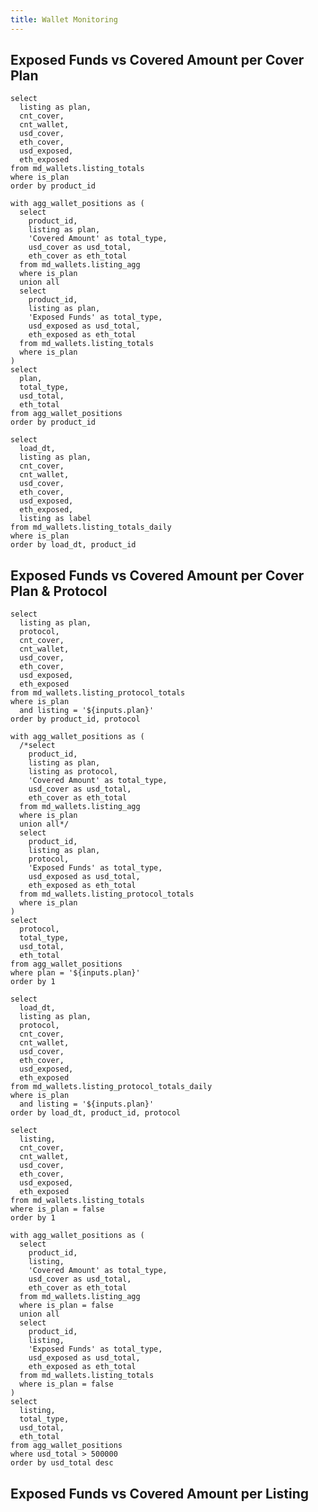 ```yaml
---
title: Wallet Monitoring
---
```


## Exposed Funds vs Covered Amount per Cover Plan

```plan_cover_list
select
  listing as plan,
  cnt_cover,
  cnt_wallet,
  usd_cover,
  eth_cover,
  usd_exposed,
  eth_exposed
from md_wallets.listing_totals
where is_plan
order by product_id
```

<DataTable data={plan_cover_list} totalRow=true>
  <Column id=plan title="plan" totalAgg="grand total"/>
  <Column id=cnt_cover title="# covers" />
  <Column id=cnt_wallet title="# wallets" />
  <Column id=usd_cover title="cover ($)" fmt=num0/>
  <Column id=eth_cover title="cover (Ξ)" fmt=num0/>
  <Column id=usd_exposed title="funds exposed ($)" fmt=num0 contentType=colorscale colorScale=negative />
  <Column id=eth_exposed title="funds exposed (Ξ)" fmt=num0 contentType=colorscale colorScale=negative />
</DataTable>

```plan_cover_stack
with agg_wallet_positions as (
  select
    product_id,
    listing as plan,
    'Covered Amount' as total_type,
    usd_cover as usd_total,
    eth_cover as eth_total
  from md_wallets.listing_agg
  where is_plan
  union all
  select
    product_id,
    listing as plan,
    'Exposed Funds' as total_type,
    usd_exposed as usd_total,
    eth_exposed as eth_total
  from md_wallets.listing_totals
  where is_plan
)
select
  plan,
  total_type,
  usd_total,
  eth_total
from agg_wallet_positions
order by product_id
```

```plan_cover_daily
select
  load_dt,
  listing as plan,
  cnt_cover,
  cnt_wallet,
  usd_cover,
  eth_cover,
  usd_exposed,
  eth_exposed,
  listing as label
from md_wallets.listing_totals_daily
where is_plan
order by load_dt, product_id
```

<Tabs fullWidth=true background=true>
  <Tab label='USD'>
    <BarChart data={plan_cover_stack} title="Cover Plan Totals ($)" x=plan y=usd_total yFmt=usd0k series=total_type swapXY=true type=grouped sort=false />
    <AreaChart data={plan_cover_daily} x=load_dt y=usd_exposed yFmt=usd0k series=plan title="Exposed Funds ($) over time (per active cover)" />
  </Tab>
  <Tab label='ETH'>
    <BarChart data={plan_cover_stack} title="Cover Plan Totals (Ξ)" x=plan y=eth_total yFmt=num0 series=total_type swapXY=true type=grouped sort=false />
    <AreaChart data={plan_cover_daily} x=load_dt y=eth_exposed yFmt=num0 series=plan title="Exposed Funds (Ξ) over time (per active cover)" />
  </Tab>
</Tabs>

## Exposed Funds vs Covered Amount per Cover Plan & Protocol

<ButtonGroup name=plan title="Select Plan">
  <ButtonGroupItem valueLabel="Entry Cover" value="Entry Cover" default />
  <ButtonGroupItem valueLabel="Essential Cover" value="Essential Cover" />
  <ButtonGroupItem valueLabel="Elite Cover" value="Elite Cover" />
</ButtonGroup>

```plan_cover_protocol_list
select
  listing as plan,
  protocol,
  cnt_cover,
  cnt_wallet,
  usd_cover,
  eth_cover,
  usd_exposed,
  eth_exposed
from md_wallets.listing_protocol_totals
where is_plan
  and listing = '${inputs.plan}'
order by product_id, protocol
```

<DataTable data={plan_cover_protocol_list} totalRow=true search=true>
  <Column id=plan title="plan" totalAgg="grand total" />
  <Column id=protocol title="protocol"/>
  <Column id=usd_cover title="cover ($)" fmt='#,##0.00' totalAgg=mean />
  <Column id=eth_cover title="cover (Ξ)" fmt='#,##0.00' totalAgg=mean />
  <Column id=usd_exposed title="funds exposed ($)" fmt='#,##0.00' totalAgg=sum contentType=colorscale colorScale=negative />
  <Column id=eth_exposed title="funds exposed (Ξ)" fmt='#,##0.0000' totalAgg=sum contentType=colorscale colorScale=negative />
</DataTable>

```plan_cover_protocol_stack
with agg_wallet_positions as (
  /*select
    product_id,
    listing as plan,
    listing as protocol,
    'Covered Amount' as total_type,
    usd_cover as usd_total,
    eth_cover as eth_total
  from md_wallets.listing_agg
  where is_plan
  union all*/
  select
    product_id,
    listing as plan,
    protocol,
    'Exposed Funds' as total_type,
    usd_exposed as usd_total,
    eth_exposed as eth_total
  from md_wallets.listing_protocol_totals
  where is_plan
)
select
  protocol,
  total_type,
  usd_total,
  eth_total
from agg_wallet_positions
where plan = '${inputs.plan}'
order by 1
```

```plan_cover_protocol_daily
select
  load_dt,
  listing as plan,
  protocol,
  cnt_cover,
  cnt_wallet,
  usd_cover,
  eth_cover,
  usd_exposed,
  eth_exposed
from md_wallets.listing_protocol_totals_daily
where is_plan
  and listing = '${inputs.plan}'
order by load_dt, product_id, protocol
```

<Tabs fullWidth=true background=true>
  <Tab label='USD'>
    <BarChart data={plan_cover_protocol_stack} title="Protocol Totals ($)" x=total_type y=usd_total series=protocol swapXY=true yFmt=usd2 >
      <ReferenceLine data={plan_cover_protocol_list} y=usd_cover color=red label=covered lineColor=red lineWidth=3 labelPosition=aboveCenter />
    </BarChart>
    <AreaChart data={plan_cover_protocol_daily} x=load_dt y=usd_exposed yFmt=usd0 series=protocol title="Exposed Funds ($) per Protocol over time (per active cover)" />
  </Tab>
  <Tab label='ETH'>
    <BarChart data={plan_cover_protocol_stack} title="Protocol Totals (Ξ)" x=total_type y=eth_total series=protocol swapXY=true yFmt=num4 >
      <ReferenceLine data={plan_cover_protocol_list} y=eth_cover color=red label=covered lineColor=red lineWidth=3 labelPosition=aboveCenter />
    </BarChart>
    <AreaChart data={plan_cover_protocol_daily} x=load_dt y=usd_exposed yFmt=num2 series=protocol title="Exposed Funds (Ξ) per Protocol over time (per active cover)" />
  </Tab>
</Tabs>

```listing_list
select
  listing,
  cnt_cover,
  cnt_wallet,
  usd_cover,
  eth_cover,
  usd_exposed,
  eth_exposed
from md_wallets.listing_totals
where is_plan = false
order by 1
```

```listing_stack
with agg_wallet_positions as (
  select
    product_id,
    listing,
    'Covered Amount' as total_type,
    usd_cover as usd_total,
    eth_cover as eth_total
  from md_wallets.listing_agg
  where is_plan = false
  union all
  select
    product_id,
    listing,
    'Exposed Funds' as total_type,
    usd_exposed as usd_total,
    eth_exposed as eth_total
  from md_wallets.listing_totals
  where is_plan = false
)
select
  listing,
  total_type,
  usd_total,
  eth_total
from agg_wallet_positions
where usd_total > 500000
order by usd_total desc
```

## Exposed Funds vs Covered Amount per Listing

<DataTable data={listing_list} totalRow=true>
  <Column id=listing title="listing" totalAgg="grand total"/>
  <Column id=cnt_cover title="# covers" />
  <Column id=usd_cover title="cover ($)" fmt=num0/>
  <Column id=eth_cover title="cover (Ξ)" fmt=num0/>
  <Column id=usd_exposed title="funds exposed ($)" fmt=num0 contentType=colorscale colorScale=negative />
  <Column id=eth_exposed title="funds exposed (Ξ)" fmt=num0 contentType=colorscale colorScale=negative />
</DataTable>

<Tabs fullWidth=true background=true>
  <Tab label='USD'>
    <BarChart data={listing_stack} title='Totals above $0.5M' x=listing y=usd_total yFmt=usd0m yLog=true series=total_type swapXY=true type=grouped sort=false />
  </Tab>
  <Tab label='ETH'>
    <BarChart data={listing_stack} title='Totals above $0.5M' x=listing y=eth_total yFmt=num0 yLog=true series=total_type swapXY=true type=grouped sort=false />
  </Tab>
</Tabs>

<LastRefreshed prefix="Data last updated"/>
